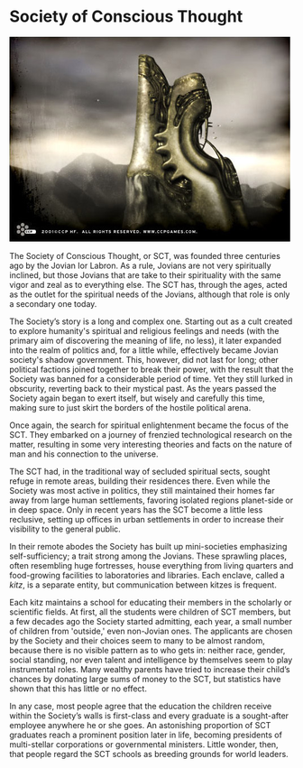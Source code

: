 # Society of Conscious Thought

![Society of Conscious Thought](../images/jovecity.jpg)

The Society of Conscious Thought, or SCT, was founded three centuries ago by the
Jovian Ior Labron. As a rule, Jovians are not very spiritually inclined, but
those Jovians that are take to their spirituality with the same vigor and zeal
as to everything else. The SCT has, through the ages, acted as the outlet for
the spiritual needs of the Jovians, although that role is only a secondary one
today.

The Society’s story is a long and complex one.  Starting out as a cult created
to explore humanity's spiritual and religious feelings and needs (with the
primary aim of discovering the meaning of life, no less), it later expanded into
the realm of politics and, for a little while, effectively became Jovian
society's shadow government. This, however, did not last for long; other
political factions joined together to break their power, with the result that
the Society was banned for a considerable period of time. Yet they still lurked
in obscurity, reverting back to their mystical past. As the years passed the
Society again began to exert itself, but wisely and carefully this time, making
sure to just skirt the borders of the hostile political arena.

Once again, the search for spiritual enlightenment became the focus of the SCT.
They embarked on a journey of frenzied technological research on the matter,
resulting in some very interesting theories and facts on the nature of man and
his connection to the universe.

The SCT had, in the traditional way of secluded spiritual sects, sought refuge
in remote areas, building their residences there. Even while the Society was
most active in politics, they still maintained their homes far away from large
human settlements, favoring isolated regions planet-side or in deep space. Only
in recent years has the SCT become a little less reclusive, setting up offices
in urban settlements in order to increase their visibility to the general
public.

In their remote abodes the Society has built up mini-societies emphasizing
self-sufficiency; a trait strong among the Jovians. These sprawling places,
often resembling huge fortresses, house everything from living quarters and
food-growing facilities to laboratories and libraries. Each enclave, called a
_kitz_, is a separate entity, but communication between kitzes is frequent.

Each kitz maintains a school for educating their members in the scholarly or
scientific fields. At first, all the students were children of SCT members, but
a few decades ago the Society started admitting, each year, a small number of
children from 'outside,' even non-Jovian ones. The applicants are chosen by the
Society and their choices seem to many to be almost random, because there is no
visible pattern as to who gets in: neither race, gender, social standing, nor
even talent and intelligence by themselves seem to play instrumental roles. Many
wealthy parents have tried to increase their child’s chances by donating large
sums of money to the SCT, but statistics have shown that this has little or no
effect.

In any case, most people agree that the education the children receive within
the Society’s walls is first-class and every graduate is a sought-after employee
anywhere he or she goes. An astonishing proportion of SCT graduates reach a
prominent position later in life, becoming presidents of multi-stellar
corporations or governmental ministers. Little wonder, then, that people regard
the SCT schools as breeding grounds for world leaders.
